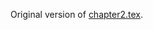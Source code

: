 

Original version of [chapter2.tex](https://github.com/kks32/phd-thesis-template/blob/master/Chapter2/chapter2.tex).
